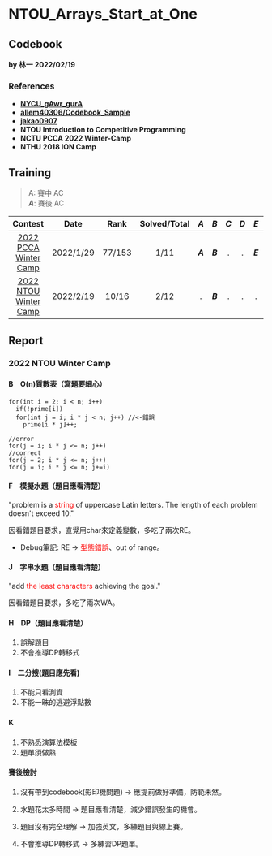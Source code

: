 # NTOU_Arrays_Start_at_One

## Codebook

**by 林一 2022/02/19**
### References
- [**NYCU_gAwr_gurA**](https://github.com/nella17/NYCU_gAwr_gurA)
- [**allem40306/Codebook_Sample**](https://github.com/allem40306/Codebook_Sample.git)
- [**jakao0907**](https://github.com/jakao0907/CompetitiveProgrammingCodebook)
- **NTOU Introduction to Competitive Programming**
- **NCTU PCCA 2022 Winter-Camp**
- **NTHU 2018 ION Camp**

## Training

> A:  賽中 AC <br>
> ***A***: 賽後 AC 

| Contest               | Date      | Rank   | Solved/Total | ***A*** | ***B*** | ***C*** | ***D*** | ***E*** | ***F*** | ***G*** | ***H*** | ***I*** | ***J*** | ***K*** | ***L*** |
| :----------------------------------------------------------: | :--------: | :--: | :----------: | :-----: | :-----: | :-----: | :-----: | :-----: | :-----: | :-----: | :-----: | :-----: | :-----: | :-----: | :-----: |
| [2022 PCCA Winter Camp](https://hackmd.io/@qwe854896/BkSMg4MAF) | 2022/1/29 | 77/153 |     1/11     | ***A*** | ***B*** |.|.| ***E*** | ***F*** |.|.|.|.| K |-|
| [2022 NTOU Winter Camp](https://hackmd.io/@jakao/HkDrN96RY#/) | 2022/2/19 | 10/16 |     2/12     |.|***B***|.|.|.| F |.|***H***|***I***| J |.|.|


## Report

### 2022 NTOU Winter Camp

#### B　O(n)質數表（寫題要細心）

```cpp=
for(int i = 2; i < n; i++)
  if(!prime[i])
  for(int j = i; i * j < n; j++) //<-錯誤 
    prime[i * j]++;
```

```cpp=
//error
for(j = i; i * j <= n; j++) 
//correct
for(j = 2; i * j <= n; j++)  
for(j = i; i * j <= n; j+=i) 
```

#### F　模擬水題（題目應看清楚）
"problem is a <font color="red">string</font> of uppercase Latin letters. The length of each problem doesn't exceed 10."

因看錯題目要求，直覺用char來定義變數，多吃了兩次RE。

* Debug筆記:
RE -> <font color="red">型態錯誤</font>、out of range。

#### J　字串水題（題目應看清楚）

"add <font color="red">the least characters</font> achieving the goal."

因看錯題目要求，多吃了兩次WA。

#### H　DP（題目應看清楚）

1. 誤解題目
2. 不會推導DP轉移式

#### I　二分搜(題目應先看)

1. 不能只看測資
2. 不能一昧的逃避浮點數

#### K　

1. 不熟悉演算法模板
2. 題單須做熟

#### 賽後檢討

1. 沒有帶到codebook(影印機問題)
 -> 應提前做好準備，防範未然。
 
2. 水題花太多時間
 -> 題目應看清楚，減少錯誤發生的機會。
 
3. 題目沒有完全理解 
 -> 加強英文，多練題目與線上賽。
 
4. 不會推導DP轉移式
 -> 多練習DP題單。
